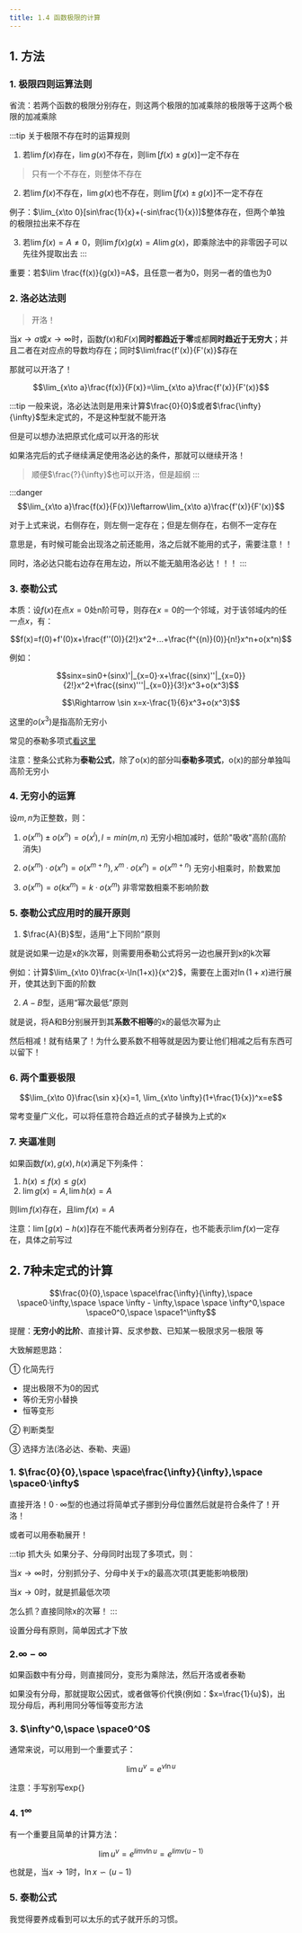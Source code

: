 ```yaml
---
title: 1.4 函数极限的计算
---
```


## 1. 方法
### 1. 极限四则运算法则

省流：若两个函数的极限分别存在，则这两个极限的加减乘除的极限等于这两个极限的加减乘除

:::tip 关于极限不存在时的运算规则
1. 若$\lim f(x)$存在，$\lim g(x)$不存在，则$\lim [f(x)\pm g(x)]$一定不存在
>只有一个不存在，则整体不存在

2. 若$\lim f(x)$不存在，$\lim g(x)$也不存在，则$\lim [f(x)\pm g(x)]$不一定不存在

例子：$\lim_{x\to 0}[sin\frac{1}{x}+(-sin\frac{1}{x})]$整体存在，但两个单独的极限拉出来不存在

3. 若$\lim f(x)=A\not=0$，则$\lim f(x)g(x)=A\lim g(x)$，即乘除法中的非零因子可以先往外提取出去
:::

重要：若$\lim \frac{f(x)}{g(x)}=A$，且任意一者为0，则另一者的值也为0

### 2. 洛必达法则
> 开洛！

当$x\to a$或$x \to \infty$时，函数$f(x)$和$F(x)$**同时都趋近于零**或都**同时趋近于无穷大**；并且二者在对应点的导数均存在；同时$\lim\frac{f'(x)}{F'(x)}$存在

那就可以开洛了！

$$\lim_{x\to a}\frac{f(x)}{F(x)}=\lim_{x\to a}\frac{f'(x)}{F'(x)}$$

:::tip
一般来说，洛必达法则是用来计算$\frac{0}{0}$或者$\frac{\infty}{\infty}$型未定式的，不是这种型就不能开洛

但是可以想办法把原式化成可以开洛的形状

如果洛完后的式子继续满足使用洛必达的条件，那就可以继续开洛！

>顺便$\frac{?}{\infty}$也可以开洛，但是超纲
:::

:::danger
$$\lim_{x\to a}\frac{f(x)}{F(x)}\leftarrow\lim_{x\to a}\frac{f'(x)}{F'(x)}$$

对于上式来说，右侧存在，则左侧一定存在；但是左侧存在，右侧不一定存在

意思是，有时候可能会出现洛之前还能用，洛之后就不能用的式子，需要注意！！

同时，洛必达只能右边存在用左边，所以不能无脑用洛必达！！！
:::


### 3. 泰勒公式

本质：设$f(x)$在点$x=0$处n阶可导，则存在$x=0$的一个邻域，对于该邻域内的任一点$x$，有：

$$f(x)=f(0)+f'(0)x+\frac{f''(0)}{2!}x^2+...+\frac{f^{(n)}(0)}{n!}x^n+o(x^n)$$

例如：

$$sinx=sin0+(sinx)'|_{x=0}·x+\frac{(sinx)''|_{x=0}}{2!}x^2+\frac{(sinx)'''|_{x=0}}{3!}x^3+o(x^3)$$

$$\Rightarrow \sin x=x-\frac{1}{6}x^3+o(x^3)$$

这里的$o(x^3)$是指高阶无穷小

常见的泰勒多项式[看这里](/math/gaoshu/tools.html#_1-4-泰勒展开式)

注意：整条公式称为**泰勒公式**，除了o(x)的部分叫**泰勒多项式**，o(x)的部分单独叫高阶无穷小

### 4. 无穷小的运算

设$m,n$为正整数，则：

1. $o(x^m)\pm o(x^n)=o(x^l), l=min(m,n)$ 无穷小相加减时，低阶"吸收"高阶(高阶消失)

2. $o(x^m)· o(x^n)=o(x^{m+n}), x^m·o(x^n)=o(x^{m+n})$ 无穷小相乘时，阶数累加

3. $o(x^m)=o(kx^m)=k·o(x^m)$ 非零常数相乘不影响阶数

### 5. 泰勒公式应用时的展开原则

1. $\frac{A}{B}$型，适用“上下同阶”原则

就是说如果一边是x的k次幂，则需要用泰勒公式将另一边也展开到x的k次幂

例如：计算$\lim_{x\to 0}\frac{x-\ln(1+x)}{x^2}$，需要在上面对$\ln(1+x)$进行展开，使其达到下面的阶数

2. $A-B$型，适用“幂次最低”原则

就是说，将A和B分别展开到其**系数不相等**的x的最低次幂为止

然后相减！就有结果了！为什么要系数不相等就是因为要让他们相减之后有东西可以留下！

### 6. 两个重要极限

$$\lim_{x\to 0}\frac{\sin x}{x}=1, \lim_{x\to \infty}(1+\frac{1}{x})^x=e$$

常考变量广义化，可以将任意符合趋近点的式子替换为上式的x

### 7. 夹逼准则

如果函数$f(x),g(x),h(x)$满足下列条件：

1. $h(x)\leq f(x)\leq g(x)$
2. $\lim g(x)=A, \lim h(x)=A$
   
则$\lim f(x)$存在，且$\lim f(x)=A$

注意：$\lim [g(x)-h(x)]$存在不能代表两者分别存在，也不能表示$\lim f(x)$一定存在，具体之前写过

## 2. 7种未定式的计算

$$\frac{0}{0},\space \space\frac{\infty}{\infty},\space \space0·\infty,\space \space \infty - \infty,\space \space \infty^0,\space \space0^0,\space \space1^\infty$$

提醒：**无穷小的比阶**、直接计算、反求参数、已知某一极限求另一极限 等

大致解题思路：

① 化简先行
+ 提出极限不为0的因式
+ 等价无穷小替换
+ 恒等变形
  
② 判断类型

③ 选择方法(洛必达、泰勒、夹逼)

### 1. $\frac{0}{0},\space \space\frac{\infty}{\infty},\space \space0·\infty$

直接开洛！$0·\infty$型的也通过将简单式子挪到分母位置然后就是符合条件了！开洛！

或者可以用泰勒展开！

:::tip 抓大头
如果分子、分母同时出现了多项式，则：

当$x\to \infty$时，分别抓分子、分母中关于x的最高次项(其更能影响极限)

当$x\to 0$时，就是抓最低次项

怎么抓？直接同除x的次幂！
:::

设置分母有原则，简单因式才下放

### 2.$\infty-\infty$

如果函数中有分母，则直接同分，变形为乘除法，然后开洛或者泰勒

如果没有分母，那就提取公因式，或者做等价代换(例如：$x=\frac{1}{u}$)，出现分母后，再利用同分等恒等变形方法

### 3. $\infty^0,\space \space0^0$

通常来说，可以用到一个重要式子：

$$\lim u^v=e^{v\ln u}$$

注意：手写别写exp{}

### 4. $1^\infty$

有一个重要且简单的计算方法：

$$\lim u^v = e^{lim v\ln u} = e^{lim v(u-1)}$$

也就是，当$x\to 1$时，$\ln x \backsim (u-1)$

### 5. 泰勒公式

我觉得要养成看到可以太乐的式子就开乐的习惯。








